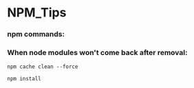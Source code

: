 # NPM_Tips

### npm commands:

### When node modules won't come back after removal:
`npm cache clean --force`


`npm install`
